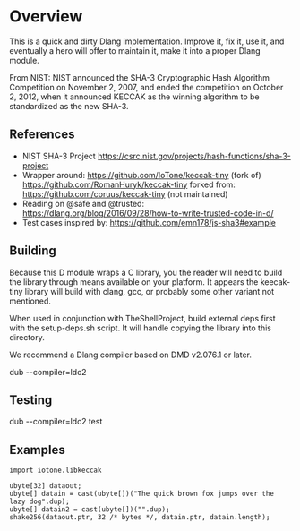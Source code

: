 # Overview

This is a quick and dirty Dlang implementation.  Improve it, fix it, use it, and eventually a hero will offer to maintain it, make it into a proper Dlang module.

From NIST: NIST announced the SHA-3 Cryptographic Hash Algorithm Competition on November 2, 2007, and ended the competition on October 2, 2012, when it announced KECCAK as the winning algorithm to be standardized as the new SHA-3.

## References

- NIST SHA-3 Project https://csrc.nist.gov/projects/hash-functions/sha-3-project
- Wrapper around: https://github.com/IoTone/keccak-tiny (fork of) https://github.com/RomanHuryk/keccak-tiny forked from: https://github.com/coruus/keccak-tiny (not maintained)
- Reading on @safe and @trusted: https://dlang.org/blog/2016/09/28/how-to-write-trusted-code-in-d/
- Test cases inspired by: https://github.com/emn178/js-sha3#example

## Building

Because this D module wraps a C library, you the reader will need to build the library through means available on your platform.  It appears the keecak-tiny library will build with clang, gcc, or probably some other variant not mentioned.

When used in conjunction with TheShellProject, build external deps first with the setup-deps.sh script.  It will handle copying the library into this directory.

We recommend a Dlang compiler based on DMD v2.076.1 or later.

dub --compiler=ldc2

## Testing

dub --compiler=ldc2 test

## Examples


```
import iotone.libkeccak

ubyte[32] dataout;
ubyte[] datain = cast(ubyte[])("The quick brown fox jumps over the lazy dog".dup);
ubyte[] datain2 = cast(ubyte[])("".dup);
shake256(dataout.ptr, 32 /* bytes */, datain.ptr, datain.length);

```
